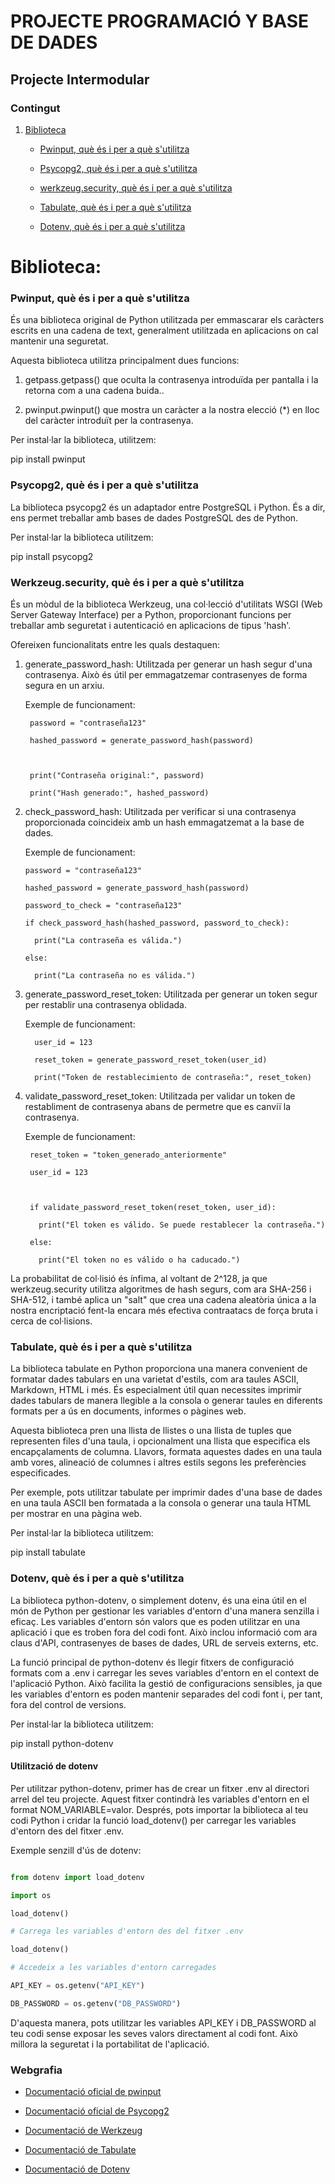 # PROJECTE PROGRAMACIÓ Y BASE DE DADES

## Projecte Intermodular

### Contingut

1. [Biblioteca](#biblioteca)

    - [Pwinput, què és i per a què s'utilitza](#pwinput-què-és-i-per-a-què-sutilitza)

    - [Psycopg2, què és i per a què s'utilitza](#psycopg2-què-és-i-per-a-què-sutilitza)

    - [werkzeug.security, què és i per a què s'utilitza](#werkzeugsecurity-què-és-i-per-a-què-sutilitza)

    - [Tabulate, què és i per a què s'utilitza](#Tabulate-què-és-i-per-a-què-sutilitza)

    - [Dotenv, què és i per a què s'utilitza](#Dotenv-què-és-i-per-a-què-sutilitza)

#  Biblioteca:

### Pwinput, què és i per a què s'utilitza

És una biblioteca original de Python utilitzada per emmascarar els caràcters escrits en una cadena de text, generalment utilitzada en aplicacions on cal mantenir una seguretat.

Aquesta biblioteca utilitza principalment dues funcions:

1. getpass.getpass() que oculta la contrasenya introduïda per pantalla i la retorna com a una cadena buida..

2. pwinput.pwinput() que mostra un caràcter a la nostra elecció (*) en lloc del caràcter introduït per la contrasenya.

Per instal·lar la biblioteca, utilitzem:

pip install pwinput

### Psycopg2, què és i per a què s'utilitza

La biblioteca psycopg2 és un adaptador entre PostgreSQL i Python. És a dir, ens permet treballar amb bases de dades PostgreSQL des de Python.

Per instal·lar la biblioteca utilitzem:

pip install psycopg2

### Werkzeug.security, què és i per a què s'utilitza

És un mòdul de la biblioteca Werkzeug, una col·lecció d'utilitats WSGI (Web Server Gateway Interface) per a Python, proporcionant funcions per treballar amb seguretat i autenticació en aplicacions de tipus 'hash'.

Ofereixen funcionalitats entre les quals destaquen:

1. generate_password_hash: Utilitzada per generar un hash segur d'una contrasenya. Això és útil per emmagatzemar contrasenyes de forma segura en un arxiu.

   

   Exemple de funcionament:

   

        password = "contraseña123"

        hashed_password = generate_password_hash(password)

        

        print("Contraseña original:", password)

        print("Hash generado:", hashed_password)

2. check_password_hash: Utilitzada per verificar si una contrasenya proporcionada coincideix amb un hash emmagatzemat a la base de dades.

   

   Exemple de funcionament:

   

       password = "contraseña123"

       hashed_password = generate_password_hash(password)

       password_to_check = "contraseña123"

       if check_password_hash(hashed_password, password_to_check):

         print("La contraseña es válida.")

       else:

         print("La contraseña no es válida.")

   

3. generate_password_reset_token: Utilitzada per generar un token segur per restablir una contrasenya oblidada.

   

   Exemple de funcionament:

   

         user_id = 123

         reset_token = generate_password_reset_token(user_id)

         print("Token de restablecimiento de contraseña:", reset_token)

   

4. validate_password_reset_token: Utilitzada per validar un token de restabliment de contrasenya abans de permetre que es canviï la contrasenya.

   Exemple de funcionament:

   

        reset_token = "token_generado_anteriormente"

        user_id = 123

        

        if validate_password_reset_token(reset_token, user_id):

          print("El token es válido. Se puede restablecer la contraseña.")

        else:

          print("El token no es válido o ha caducado.")

La probabilitat de col·lisió és ínfima, al voltant de 2^128, ja que werkzeug.security utilitza algoritmes de hash segurs, com ara SHA-256 i SHA-512, i també aplica un "salt" que crea una cadena aleatòria única a la nostra encriptació fent-la encara més efectiva contraatacs de força bruta i cerca de col·lisions.

### Tabulate, què és i per a què s'utilitza

La biblioteca tabulate en Python proporciona una manera convenient de formatar dades tabulars en una varietat d'estils, com ara taules ASCII, Markdown, HTML i més. És especialment útil quan necessites imprimir dades tabulars de manera llegible a la consola o generar taules en diferents formats per a ús en documents, informes o pàgines web.

Aquesta biblioteca pren una llista de llistes o una llista de tuples que representen files d'una taula, i opcionalment una llista que especifica els encapçalaments de columna. Llavors, formata aquestes dades en una taula amb vores, alineació de columnes i altres estils segons les preferències especificades.

Per exemple, pots utilitzar tabulate per imprimir dades d'una base de dades en una taula ASCII ben formatada a la consola o generar una taula HTML per mostrar en una pàgina web.

Per instal·lar la biblioteca utilitzem:

pip install tabulate

### Dotenv, què és i per a què s'utilitza

La biblioteca python-dotenv, o simplement dotenv, és una eina útil en el món de Python per gestionar les variables d'entorn d'una manera senzilla i eficaç. Les variables d'entorn són valors que es poden utilitzar en una aplicació i que es troben fora del codi font. Això inclou informació com ara claus d'API, contrasenyes de bases de dades, URL de serveis externs, etc.

La funció principal de python-dotenv és llegir fitxers de configuració formats com a .env i carregar les seves variables d'entorn en el context de l'aplicació Python. Això facilita la gestió de configuracions sensibles, ja que les variables d'entorn es poden mantenir separades del codi font i, per tant, fora del control de versions.

Per instal·lar la biblioteca utilitzem:

pip install python-dotenv

#### Utilització de dotenv

Per utilitzar python-dotenv, primer has de crear un fitxer .env al directori arrel del teu projecte. Aquest fitxer contindrà les variables d'entorn en el format NOM_VARIABLE=valor. Després, pots importar la biblioteca al teu codi Python i cridar la funció load_dotenv() per carregar les variables d'entorn des del fitxer .env.

Exemple senzill d'ús de dotenv:

```python

from dotenv import load_dotenv

import os

load_dotenv()

# Carrega les variables d'entorn des del fitxer .env

load_dotenv()

# Accedeix a les variables d'entorn carregades

API_KEY = os.getenv("API_KEY")

DB_PASSWORD = os.getenv("DB_PASSWORD")

```

D'aquesta manera, pots utilitzar les variables API_KEY i DB_PASSWORD al teu codi sense exposar les seves valors directament al codi font. Això millora la seguretat i la portabilitat de l'aplicació.

### Webgrafia

- [Documentació oficial de pwinput](https://pypi.org/project/pwinput/)

- [Documentació oficial de Psycopg2](https://www.psycopg.org)

- [Documentació de Werkzeug](https://github.com/pallets/werkzeug)

- [Documentació de Tabulate](https://python-para-impacientes.blogspot.com/2017/01/tablas-con-estilo-con-tabulate.html)

- [Documentació de Dotenv](https://pypi.org/project/python-dotenv/)
